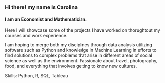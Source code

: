 
### Hi there! my name is Carolina
#### I am an Economist and Mathematician.


Here I will showcase some of the projects I have worked on thorughtout my courses and work experience.

I am hoping to merge both my disciplines through data analysis utilizing software such as Python and knowledge in Machine Learning in efforts to find solutions to complex problems that arise in different areas of social science as well as the environment.
 Passionate about travel, photography, food, and everything that involves getting to know new cultures.

Skills: Python, R, SQL, Tableau






<!--
**carobock/carobock** is a ✨ _special_ ✨ repository because its `README.md` (this file) appears on your GitHub profile.
